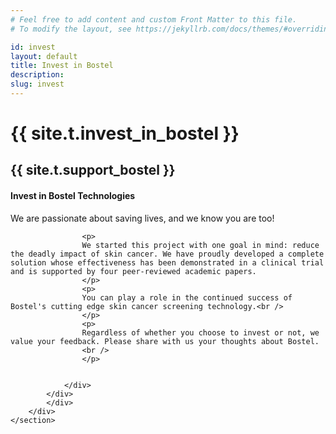 ```yaml
---
# Feel free to add content and custom Front Matter to this file.
# To modify the layout, see https://jekyllrb.com/docs/themes/#overriding-theme-defaults

id: invest
layout: default
title: Invest in Bostel
description: 
slug: invest
---
```

<!-- <div id="player" data-plyr-provider="vimeo" data-plyr-embed-id="331429597" data-vimeo-responsive="true" data-vimeo-autplay="true"></div> -->
<div class="page-header">
    <div class="page-header__content container">
        <h1 class="h5 page-label">{{ site.t.invest_in_bostel }}</h1>
	<h2 class="h1 page-title">{{ site.t.support_bostel }}</h2>
    </div>
</div>
<article class="page-content">    
    <section class="page-section">
        <div class="container">
            <div class="row">
            <div class="invest-info col">
                <div class="invest-block">
                    <h4 class="invest-block-title">Invest in Bostel Technologies</h4>
                    <p>
                    We are passionate about saving lives, and we know you are too!
                    </p>
                   
					<p>
                    We started this project with one goal in mind: reduce the deadly impact of skin cancer. We have proudly developed a complete solution whose effectiveness has been demonstrated in a clinical trial and is supported by four peer-reviewed academic papers.
                    </p>
                    <p>
                    You can play a role in the continued success of Bostel's cutting edge skin cancer screening technology.<br />
                    </p>
					<p>
					Regardless of whether you choose to invest or not, we value your feedback. Please share with us your thoughts about Bostel.
					<br />
					</p>
					
                    
                </div>
            </div>
            </div>
        </div>
    </section> 
    
  
</article>
